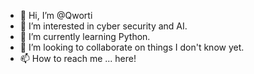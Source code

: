 - 👋 Hi, I’m @Qworti
- 👀 I’m interested in cyber security and AI.
- 🌱 I’m currently learning Python.
- 💞️ I’m looking to collaborate on things I don't know yet.
- 📫 How to reach me ... here!

<!---
Qworti/Qworti is a ✨ special ✨ repository because its `README.md` (this file) appears on your GitHub profile.
You can click the Preview link to take a look at your changes.
--->
